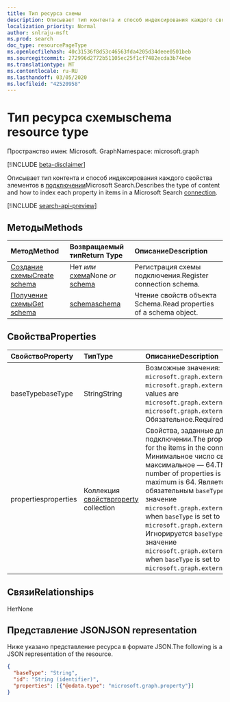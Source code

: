 ```yaml
---
title: Тип ресурса схемы
description: Описывает тип контента и способ индексирования каждого свойства элементов в подключении Microsoft Search.
localization_priority: Normal
author: snlraju-msft
ms.prod: search
doc_type: resourcePageType
ms.openlocfilehash: 40c31536f8d53c46563fda4205d34deee0501beb
ms.sourcegitcommit: 272996d2772b51105ec25f1cf7482ecda3b74ebe
ms.translationtype: MT
ms.contentlocale: ru-RU
ms.lasthandoff: 03/05/2020
ms.locfileid: "42520958"
---
```

# <a name="schema-resource-type"></a><span data-ttu-id="44ec1-103">Тип ресурса схемы</span><span class="sxs-lookup"><span data-stu-id="44ec1-103">schema resource type</span></span>

<span data-ttu-id="44ec1-104">Пространство имен: Microsoft. Graph</span><span class="sxs-lookup"><span data-stu-id="44ec1-104">Namespace: microsoft.graph</span></span>

[!INCLUDE [beta-disclaimer](../../includes/beta-disclaimer.md)]

<span data-ttu-id="44ec1-105">Описывает тип контента и способ индексирования каждого свойства элементов в [подключении](externalconnection.md)Microsoft Search.</span><span class="sxs-lookup"><span data-stu-id="44ec1-105">Describes the type of content and how to index each property in items in a Microsoft Search [connection](externalconnection.md).</span></span>

[!INCLUDE [search-api-preview](../../includes/search-api-preview-signup.md)]

## <a name="methods"></a><span data-ttu-id="44ec1-106">Методы</span><span class="sxs-lookup"><span data-stu-id="44ec1-106">Methods</span></span>

| <span data-ttu-id="44ec1-107">Метод</span><span class="sxs-lookup"><span data-stu-id="44ec1-107">Method</span></span>                                                    | <span data-ttu-id="44ec1-108">Возвращаемый тип</span><span class="sxs-lookup"><span data-stu-id="44ec1-108">Return Type</span></span>                   | <span data-ttu-id="44ec1-109">Описание</span><span class="sxs-lookup"><span data-stu-id="44ec1-109">Description</span></span> |
|:----------------------------------------------------------|:------------------------------|:--|
| [<span data-ttu-id="44ec1-110">Создание схемы</span><span class="sxs-lookup"><span data-stu-id="44ec1-110">Create schema</span></span>](../api/externalconnection-post-schema.md) | <span data-ttu-id="44ec1-111">Нет *или* [схема](schema.md)</span><span class="sxs-lookup"><span data-stu-id="44ec1-111">None *or* [schema](schema.md)</span></span> | <span data-ttu-id="44ec1-112">Регистрация схемы подключения.</span><span class="sxs-lookup"><span data-stu-id="44ec1-112">Register connection schema.</span></span> |
| [<span data-ttu-id="44ec1-113">Получение схемы</span><span class="sxs-lookup"><span data-stu-id="44ec1-113">Get schema</span></span>](../api/schema-get.md)                        | [<span data-ttu-id="44ec1-114">schema</span><span class="sxs-lookup"><span data-stu-id="44ec1-114">schema</span></span>](schema.md)           | <span data-ttu-id="44ec1-115">Чтение свойств объекта Schema.</span><span class="sxs-lookup"><span data-stu-id="44ec1-115">Read properties of a schema object.</span></span> |

## <a name="properties"></a><span data-ttu-id="44ec1-116">Свойства</span><span class="sxs-lookup"><span data-stu-id="44ec1-116">Properties</span></span>

| <span data-ttu-id="44ec1-117">Свойство</span><span class="sxs-lookup"><span data-stu-id="44ec1-117">Property</span></span>   | <span data-ttu-id="44ec1-118">Тип</span><span class="sxs-lookup"><span data-stu-id="44ec1-118">Type</span></span>                               | <span data-ttu-id="44ec1-119">Описание</span><span class="sxs-lookup"><span data-stu-id="44ec1-119">Description</span></span>                |
|:-----------|:-----------------------------------|:---------------------------|
| <span data-ttu-id="44ec1-120">baseType</span><span class="sxs-lookup"><span data-stu-id="44ec1-120">baseType</span></span>   | <span data-ttu-id="44ec1-121">String</span><span class="sxs-lookup"><span data-stu-id="44ec1-121">String</span></span>                             | <span data-ttu-id="44ec1-122">Возможные значения: `microsoft.graph.externalItem` и `microsoft.graph.externalFile`.</span><span class="sxs-lookup"><span data-stu-id="44ec1-122">Possible values are `microsoft.graph.externalItem` and `microsoft.graph.externalFile`.</span></span> <span data-ttu-id="44ec1-123">Обязательное.</span><span class="sxs-lookup"><span data-stu-id="44ec1-123">Required.</span></span> |
| <span data-ttu-id="44ec1-124">properties</span><span class="sxs-lookup"><span data-stu-id="44ec1-124">properties</span></span> | <span data-ttu-id="44ec1-125">Коллекция [свойств](property.md)</span><span class="sxs-lookup"><span data-stu-id="44ec1-125">[property](property.md) collection</span></span> | <span data-ttu-id="44ec1-126">Свойства, заданные для элементов в подключении.</span><span class="sxs-lookup"><span data-stu-id="44ec1-126">The properties defined for the items in the connection.</span></span> <span data-ttu-id="44ec1-127">Минимальное число свойств — 1, максимальное — 64.</span><span class="sxs-lookup"><span data-stu-id="44ec1-127">The minimum number of properties is one, the maximum is 64.</span></span> <span data-ttu-id="44ec1-128">Является обязательным `baseType` , если задано значение `microsoft.graph.externalItem`.</span><span class="sxs-lookup"><span data-stu-id="44ec1-128">Required when `baseType` is set to `microsoft.graph.externalItem`.</span></span> <span data-ttu-id="44ec1-129">Игнорируется `baseType` , если задано значение `microsoft.graph.externalFile`.</span><span class="sxs-lookup"><span data-stu-id="44ec1-129">Ignored when `baseType` is set to `microsoft.graph.externalFile`.</span></span> |

## <a name="relationships"></a><span data-ttu-id="44ec1-130">Связи</span><span class="sxs-lookup"><span data-stu-id="44ec1-130">Relationships</span></span>

<span data-ttu-id="44ec1-131">Нет</span><span class="sxs-lookup"><span data-stu-id="44ec1-131">None</span></span>

## <a name="json-representation"></a><span data-ttu-id="44ec1-132">Представление JSON</span><span class="sxs-lookup"><span data-stu-id="44ec1-132">JSON representation</span></span>

<span data-ttu-id="44ec1-133">Ниже указано представление ресурса в формате JSON.</span><span class="sxs-lookup"><span data-stu-id="44ec1-133">The following is a JSON representation of the resource.</span></span>

<!-- {
  "blockType": "resource",
  "optionalProperties": [

  ],
  "@odata.type": "microsoft.graph.schema",
  "baseType": "",
  "keyProperty": "id"
}-->

```json
{
  "baseType": "String",
  "id": "String (identifier)",
  "properties": [{"@odata.type": "microsoft.graph.property"}]
}
```

<!-- uuid: 16cd6b66-4b1a-43a1-adaf-3a886856ed98
2019-02-04 14:57:30 UTC -->
<!-- {
  "type": "#page.annotation",
  "description": "schema resource",
  "keywords": "",
  "section": "documentation",
  "tocPath": ""
}-->
